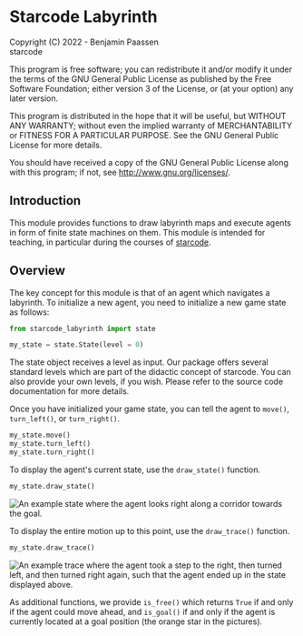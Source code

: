 # Starcode Labyrinth

Copyright (C) 2022 - Benjamin Paassen  
starcode  

This program is free software; you can redistribute it and/or modify
it under the terms of the GNU General Public License as published by
the Free Software Foundation; either version 3 of the License, or
(at your option) any later version.

This program is distributed in the hope that it will be useful,
but WITHOUT ANY WARRANTY; without even the implied warranty of
MERCHANTABILITY or FITNESS FOR A PARTICULAR PURPOSE.  See the
GNU General Public License for more details.

You should have received a copy of the GNU General Public License
along with this program; if not, see http://www.gnu.org/licenses/.

## Introduction

This module provides functions to draw labyrinth maps and execute
agents in form of finite state machines on them. This module is
intended for teaching, in particular during the courses of
[starcode](https://www.starcode.info/).

## Overview

The key concept for this module is that of an agent which navigates
a labyrinth. To initialize a new agent, you need to initialize
a new game state as follows:

```python
from starcode_labyrinth import state

my_state = state.State(level = 0)
```

The state object receives a level as input. Our package offers
several standard levels which are part of the didactic concept of
starcode. You can also provide your own levels, if you wish. Please
refer to the source code documentation for more details.

Once you have initialized your game state, you can tell the agent
to `move()`, `turn_left()`, or `turn_right()`.

```python
my_state.move()
my_state.turn_left()
my_state.turn_right()
```

To display the agent's current state, use the `draw_state()` function.

```python
my_state.draw_state()
```

![An example state where the agent looks right along a corridor towards the goal.](example_state.png)

To display the entire motion up to this point, use the `draw_trace()` function.

```python
my_state.draw_trace()
```

![An example trace where the agent took a step to the right, then turned left, and then turned right again, such that the agent ended up in the state displayed above.](example_trace.png)

As additional functions, we provide `is_free()` which returns `True`
if and only if the agent could move ahead, and `is_goal()` if and only if the agent is currently located at a goal position (the orange star in the pictures).
